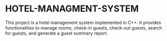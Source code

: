 # HOTEL-MANAGMENT-SYSTEM
This project is a  hotel management system implemented in C++. It provides functionalities to manage rooms, check-in guests, check-out guests, search for guests, and generate a guest summary report.
